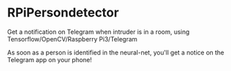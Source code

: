 # RPiPersondetector
Get a notification on Telegram when intruder is in a room, using Tensorflow/OpenCV/Raspberry Pi3/Telegram


As soon as a person is identified in the neural-net, you'll get a notice on the Telegram app on your phone!
